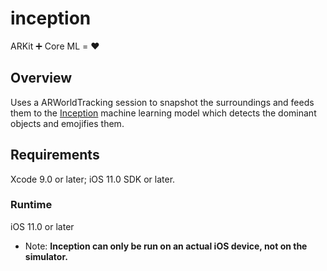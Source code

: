 # inception

ARKit ➕ Core ML  =  ♥️

## Overview

Uses a ARWorldTracking session to snapshot the surroundings and feeds them to the [Inception](https://developer.apple.com/machine-learning/) machine learning model which detects the dominant objects and emojifies them.

## Requirements

Xcode 9.0 or later; iOS 11.0 SDK or later.

### Runtime

iOS 11.0 or later

- Note: **Inception can only be run on an actual iOS device, not on the simulator.**

